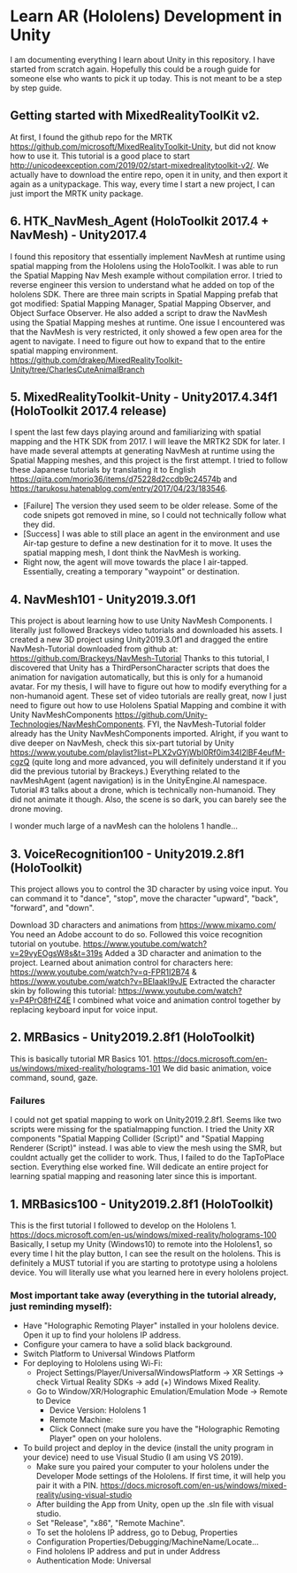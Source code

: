 # Learn AR (Hololens) Development in Unity
I am documenting everything I learn about Unity in this repository. I have started from scratch again. Hopefully this could be a rough guide for someone else who wants to pick it up today. This is not meant to be a step by step guide. 

## Getting started with MixedRealityToolKit v2.
At first, I found the github repo for the MRTK https://github.com/microsoft/MixedRealityToolkit-Unity, but did not know how to use it. This tutorial is a good place to start http://unicodeexception.com/2019/02/start-mixedrealitytoolkit-v2/. We actually have to download the entire repo, open it in unity, and then export it again as a unitypackage. This way, every time I start a new project, I can just import the MRTK unity package. 

## 6. HTK_NavMesh_Agent (HoloToolkit 2017.4 + NavMesh) - Unity2017.4
I found this repository that essentially implement NavMesh at runtime using spatial mapping from the Hololens using the HoloToolkit.
I was able to run the Spatial Mapping Nav Mesh example without compilation error. I tried to reverse engineer this version to understand what he added on top of the hololens SDK. There are three main scripts in Spatial Mapping prefab that got modified: Spatial Mapping Manager, Spatial Mapping Observer, and Object Surface Observer. He also added a script to draw the NavMesh using the Spatial Mapping meshes at runtime. One issue I encountered was that the NavMesh is very restricted, it only showed a few open area for the agent to navigate. I need to figure out how to expand that to the entire spatial mapping environment. 
https://github.com/drakep/MixedRealityToolkit-Unity/tree/CharlesCuteAnimalBranch


## 5. MixedRealityToolkit-Unity - Unity2017.4.34f1 (HoloToolkit 2017.4 release)
I spent the last few days playing around and familiarizing with spatial mapping and the HTK SDK from 2017. I will leave the MRTK2 SDK for later. I have made several attempts at generating NavMesh at runtime using the Spatial Mapping meshes, and this project is the first attempt. I tried to follow these Japanese tutorials by translating it to English https://qiita.com/morio36/items/d75228d2ccdb9c24574b and https://tarukosu.hatenablog.com/entry/2017/04/23/183546. 
- [Failure] The version they used seem to be older release. Some of the code snipets got removed in mine, so I could not technically follow what they did.
- [Success] I was able to still place an agent in the environment and use Air-tap gesture to define a new destination for it to move.
It uses the spatial mapping mesh, I dont think the NavMesh is working.
- Right now, the agent will move towards the place I air-tapped. Essentially, creating a temporary "waypoint" or destination.

## 4. NavMesh101 - Unity2019.3.0f1
This project is about learning how to use Unity NavMesh Components. I literally just followed Brackeys video tutorials and downloaded his assets. I created a new 3D project using Unity2019.3.0f1 and dragged the entire NavMesh-Tutorial downloaded from github at: https://github.com/Brackeys/NavMesh-Tutorial
Thanks to this tutorial, I discovered that Unity has a ThirdPersonCharacter scripts that does the animation for navigation automatically, but this is only for a humanoid avatar. For my thesis, I will have to figure out how to modify everything for a non-humanoid agent. These set of video tutorials are really great, now I just need to figure out how to use Hololens Spatial Mapping and combine it with Unity NavMeshComponents https://github.com/Unity-Technologies/NavMeshComponents. FYI, the NavMesh-Tutorial folder already has the Unity NavMeshComponents imported.
Alright, if you want to dive deeper on NavMesh, check this six-part tutorial by Unity https://www.youtube.com/playlist?list=PLX2vGYjWbI0Rf0im34I2lBF4eufM-cgzQ (quite long and more advanced, you will definitely understand it if you did the previous tutorial by Brackeys.) Everything related to the navMeshAgent (agent navigation) is in the UnityEngine.AI namespace. Tutorial #3 talks about a drone, which is technically non-humanoid. They did not animate it though. Also, the scene is so dark, you can barely see the drone moving.

I wonder much large of a navMesh can the hololens 1 handle...

## 3. VoiceRecognition100 - Unity2019.2.8f1 (HoloToolkit)
This project allows you to control the 3D character by using voice input. You can command it to "dance", "stop", move the character "upward", "back", "forward", and "down".

Download 3D characters and animations from https://www.mixamo.com/ You need an Adobe account to do so.
Followed this voice recognition tutorial on youtube. https://www.youtube.com/watch?v=29vyEOgsW8s&t=319s
Added a 3D character and animation to the project. Learned about animation control for characters here: https://www.youtube.com/watch?v=q-FPR1I2B74 & https://www.youtube.com/watch?v=BEIaakl9vJE
Extracted the character skin by following this tutorial: https://www.youtube.com/watch?v=P4PrO8fHZ4E 
I combined what voice and animation control together by replacing keyboard input for voice input.

  
## 2. MRBasics - Unity2019.2.8f1 (HoloToolkit)
This is basically tutorial MR Basics 101. https://docs.microsoft.com/en-us/windows/mixed-reality/holograms-101
We did basic animation, voice command, sound, gaze. 

### Failures
I could not get spatial mapping to work on Unity2019.2.8f1. Seems like two scripts were missing for the spatialmapping function. I tried the Unity XR components "Spatial Mapping Collider (Script)" and "Spatial Mapping Renderer (Script)" instead. I was able to view the mesh using the SMR, but couldnt actually get the collider to work. Thus, I failed to do the TapToPlace section. Everything else worked fine. Will dedicate an entire project for learning spatial mapping and reasoning later since this is important.


## 1. MRBasics100 - Unity2019.2.8f1 (HoloToolkit)
This is the first tutorial I followed to develop on the Hololens 1. https://docs.microsoft.com/en-us/windows/mixed-reality/holograms-100
Basically, I setup my Unity (Windows10) to remote into the Hololens1, so every time I hit the play button, I can see the result on the hololens. This is definitely a MUST tutorial if you are starting to prototype using a hololens device. You will literally use what you learned here in every hololens project.

### Most important take away (everything in the tutorial already, just reminding myself):
- Have "Holographic Remoting Player" installed in your hololens device. Open it up to find your hololens IP address.
- Configure your camera to have a solid black background.
- Switch Platform to Universal Windows Platform
- For deploying to Hololens using Wi-Fi:
  - Project Settings/Player/UniversalWindowsPlatform -> XR Settings -> check Virtual Reality SDKs -> add (+) Windows Mixed Reality.
  - Go to Window/XR/Holographic Emulation/Emulation Mode -> Remote to Device
    - Device Version: Hololens 1
    - Remote Machine: <Hololens IP Address>
    - Click Connect (make sure you have the "Holographic Remoting Player" open on your hololens.
- To build project and deploy in the device (install the unity program in your device) need to use Visual Studio (I am using VS 2019).
  - Make sure you paired your computer to your hololens under the Developer Mode settings of the Hololens. If first time, it will help you pair it with a PIN. https://docs.microsoft.com/en-us/windows/mixed-reality/using-visual-studio
  - After building the App from Unity, open up the .sln file with visual studio.
  - Set "Release", "x86", "Remote Machine".
  - To set the hololens IP address, go to Debug, <Project name> Properties
  - Configuration Properties/Debugging/MachineName/Locate…
  - Find hololens IP address and put in under Address
  - Authentication Mode: Universal
